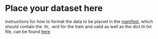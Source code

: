 # Place your dataset here

Instructions for how to format the data to be placed in the [manifest](manifest), which should contain the .ltr, .wrd for the train and valid as well as the dict.ltr.txt file, can be found [here](/fairseq.md)

